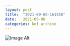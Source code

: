 ```yaml
---
layout:	post
title:	"2021-09-08-161458"
date:	2021-09-08
categories:	kof archive
---
```


![Image Alt](https://k0f.github.io/assets/2021-09-08-161458.jpg)
